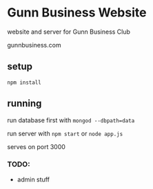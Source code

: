 # Gunn Business Website
website and server for Gunn Business Club

gunnbusiness.com

## setup
```
npm install
```

## running
run database first with ```mongod --dbpath=data```

run server with ```npm start``` or ```node app.js```

serves on port 3000

### TODO:

- admin stuff
